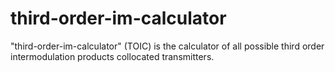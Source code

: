 # third-order-im-calculator
"third-order-im-calculator" (TOIC) is the calculator of all possible third order intermodulation products collocated transmitters.
